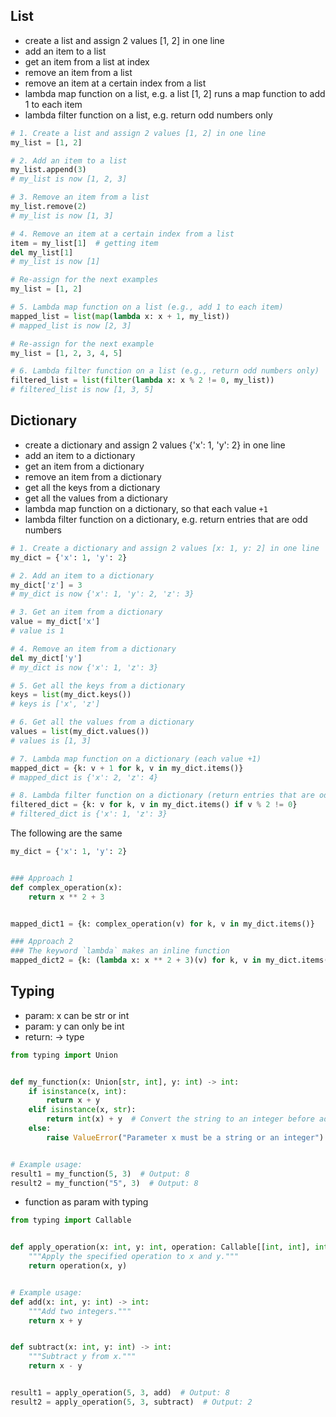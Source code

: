 ## List

* create a list and assign 2 values [1, 2] in one line
* add an item to a list
* get an item from a list at index
* remove an item from a list
* remove an item at a certain index from a list
* lambda map function on a list, e.g. a list [1, 2] runs a map function to add 1 to each item
* lambda filter function on a list, e.g. return odd numbers only

```python
# 1. Create a list and assign 2 values [1, 2] in one line
my_list = [1, 2]

# 2. Add an item to a list
my_list.append(3)
# my_list is now [1, 2, 3]

# 3. Remove an item from a list
my_list.remove(2)
# my_list is now [1, 3]

# 4. Remove an item at a certain index from a list
item = my_list[1]  # getting item
del my_list[1]
# my_list is now [1]

# Re-assign for the next examples
my_list = [1, 2]

# 5. Lambda map function on a list (e.g., add 1 to each item)
mapped_list = list(map(lambda x: x + 1, my_list))
# mapped_list is now [2, 3]

# Re-assign for the next example
my_list = [1, 2, 3, 4, 5]

# 6. Lambda filter function on a list (e.g., return odd numbers only)
filtered_list = list(filter(lambda x: x % 2 != 0, my_list))
# filtered_list is now [1, 3, 5]
```

## Dictionary

* create a dictionary and assign 2 values {'x': 1, 'y': 2} in one line
* add an item to a dictionary
* get an item from a dictionary
* remove an item from a dictionary
* get all the keys from a dictionary
* get all the values from a dictionary
* lambda map function on a dictionary, so that each value `+1`
* lambda filter function on a dictionary, e.g. return entries that are odd numbers

```python
# 1. Create a dictionary and assign 2 values [x: 1, y: 2] in one line
my_dict = {'x': 1, 'y': 2}

# 2. Add an item to a dictionary
my_dict['z'] = 3
# my_dict is now {'x': 1, 'y': 2, 'z': 3}

# 3. Get an item from a dictionary
value = my_dict['x']
# value is 1

# 4. Remove an item from a dictionary
del my_dict['y']
# my_dict is now {'x': 1, 'z': 3}

# 5. Get all the keys from a dictionary
keys = list(my_dict.keys())
# keys is ['x', 'z']

# 6. Get all the values from a dictionary
values = list(my_dict.values())
# values is [1, 3]

# 7. Lambda map function on a dictionary (each value +1)
mapped_dict = {k: v + 1 for k, v in my_dict.items()}
# mapped_dict is {'x': 2, 'z': 4}

# 8. Lambda filter function on a dictionary (return entries that are odd numbers)
filtered_dict = {k: v for k, v in my_dict.items() if v % 2 != 0}
# filtered_dict is {'x': 1, 'z': 3}
```

The following are the same

```python
my_dict = {'x': 1, 'y': 2}


### Approach 1
def complex_operation(x):
    return x ** 2 + 3


mapped_dict1 = {k: complex_operation(v) for k, v in my_dict.items()}

### Approach 2
### The keyword `lambda` makes an inline function
mapped_dict2 = {k: (lambda x: x ** 2 + 3)(v) for k, v in my_dict.items()}
```

## Typing

* param: x can be str or int
* param: y can only be int
* return: -> type

```python
from typing import Union


def my_function(x: Union[str, int], y: int) -> int:
    if isinstance(x, int):
        return x + y
    elif isinstance(x, str):
        return int(x) + y  # Convert the string to an integer before adding y
    else:
        raise ValueError("Parameter x must be a string or an integer")


# Example usage:
result1 = my_function(5, 3)  # Output: 8
result2 = my_function("5", 3)  # Output: 8

```

* function as param with typing

```python
from typing import Callable


def apply_operation(x: int, y: int, operation: Callable[[int, int], int]) -> int:
    """Apply the specified operation to x and y."""
    return operation(x, y)


# Example usage:
def add(x: int, y: int) -> int:
    """Add two integers."""
    return x + y


def subtract(x: int, y: int) -> int:
    """Subtract y from x."""
    return x - y


result1 = apply_operation(5, 3, add)  # Output: 8
result2 = apply_operation(5, 3, subtract)  # Output: 2
```
